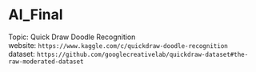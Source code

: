 # AI_Final

Topic: Quick Draw Doodle Recognition <br/>
website: `https://www.kaggle.com/c/quickdraw-doodle-recognition` <br/>
dataset: `https://github.com/googlecreativelab/quickdraw-dataset#the-raw-moderated-dataset`
